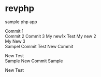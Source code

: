 revphp
======

sample php app

Commit 1  
Commit 2
Commit 3
My new1x
Test
My new 2  
My New 3  
Sampel Commit Test
New Commit

New Test  
Sample
New Commit
Sample 


New  Test   
